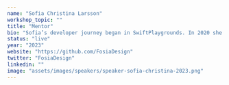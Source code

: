 ```yaml
---
name: "Sofia Christina Larsson"
workshop_topic: ""
title: "Mentor"
bio: "Sofia’s developer journey began in SwiftPlaygrounds. In 2020 she was accepted to Apple Entrepreneur Camp. Sofia has a bachelor’s degree in Textile Science and Engineering, and today she’s an indie developer building the recipe organizer Ambre."
status: "live"
year: "2023"
website: "https://github.com/FosiaDesign"
twitter: "FosiaDesign"
linkedin: ""
image: "assets/images/speakers/speaker-sofia-christina-2023.png"
---
```

